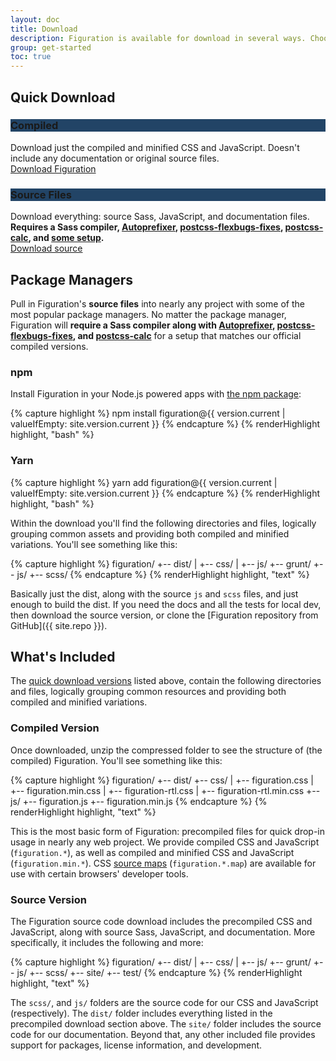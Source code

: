 ```yaml
---
layout: doc
title: Download
description: Figuration is available for download in several ways. Choose from multiple options to get what you need.
group: get-started
toc: true
---
```


## Quick Download

<div data-cfw="equalize" data-cfw-equalize-target=".card-body">
  <div class="row mt-2" data-cfw="equalize" data-cfw-equalize-target=".card-footer">
    <div class="col-sm-6">
      <div class="card card-download">
        <h3 class="h4 card-header text-light" style="background-color: #246;">Compiled</h3>
        <div class="card-body">
            Download just the compiled and minified CSS and JavaScript. Doesn't include any documentation or original source files.
        </div>
        <div class="card-footer text-sm-center">
            <a href="{{ download.dist | valueIfEmpty: site.download.dist }}" class="btn btn-info" target="_blank" rel="noopener"{% if site.environment == "production" %} onclick="gtag('event', 'Download compiled {{ site.version.current }}');"{% endif %}>Download Figuration</a>
        </div>
      </div>
    </div>
    <div class="col-sm-6">
      <div class="card card-download">
        <h3 class="h4 card-header text-light" style="background-color: #246;">Source Files</h3>
        <div class="card-body">
            Download everything: source Sass, JavaScript, and documentation files. <strong>Requires a Sass compiler, <a href="https://github.com/postcss/autoprefixer" target="_blank" rel="noopener">Autoprefixer</a>, <a href="https://github.com/luisrudge/postcss-flexbugs-fixes" target="_blank" rel="noopener">postcss-flexbugs-fixes</a>, <a href="https://github.com/postcss/postcss-calc" target="_blank" rel="noopener">postcss-calc</a>, and <a href="{{ site.path }}/{{ version.docs }}/get-started/build-tools/#tooling-setup">some setup</a>.</strong>
        </div>
        <div class="card-footer text-sm-center">
            <a href="{{ download.source | valueIfEmpty: site.download.source }}" class="btn" target="_blank" rel="noopener"{% if site.environment == "production" %} onclick="gtag('event', 'Download source {{ site.version.current }}');"{% endif %}>Download source</a>
        </div>
      </div>
    </div>
  </div>
</div>

## Package Managers

Pull in Figuration's **source files** into nearly any project with some of the most popular package managers. No matter the package manager, Figuration will **require a Sass compiler along with [Autoprefixer](https://github.com/postcss/autoprefixer), [postcss-flexbugs-fixes](https://github.com/luisrudge/postcss-flexbugs-fixes), and [postcss-calc](https://github.com/postcss/postcss-calc)** for a setup that matches our official compiled versions.

### npm

Install Figuration in your Node.js powered apps with [the npm package](https://www.npmjs.com/package/figuration):

{% capture highlight %}
npm install figuration@{{ version.current | valueIfEmpty: site.version.current }}
{% endcapture %}
{% renderHighlight highlight, "bash" %}

### Yarn

{% capture highlight %}
yarn add figuration@{{ version.current | valueIfEmpty: site.version.current }}
{% endcapture %}
{% renderHighlight highlight, "bash" %}

Within the download you'll find the following directories and files, logically grouping common assets and providing both compiled and minified variations. You'll see something like this:

{% capture highlight %}
figuration/
+-- dist/
|   +-- css/
|   +-- js/
+-- grunt/
+-- js/
+-- scss/
{% endcapture %}
{% renderHighlight highlight, "text" %}

Basically just the dist, along with the source `js` and `scss` files, and just enough to build the dist. If you need the docs and all the tests for local dev, then download the source version, or clone the [Figuration repository from GitHub]({{ site.repo }}).

## What's Included

The [quick download versions](#quick-download) listed above, contain the following directories and files, logically grouping common resources and providing both compiled and minified variations.

### Compiled Version

Once downloaded, unzip the compressed folder to see the structure of (the compiled) Figuration. You'll see something like this:

{% capture highlight %}
figuration/
+-- dist/
    +-- css/
    |   +-- figuration.css
    |   +-- figuration.min.css
    |   +-- figuration-rtl.css
    |   +-- figuration-rtl.min.css
    +-- js/
        +-- figuration.js
        +-- figuration.min.js
{% endcapture %}
{% renderHighlight highlight, "text" %}

This is the most basic form of Figuration: precompiled files for quick drop-in usage in nearly any web project. We provide compiled CSS and JavaScript (`figuration.*`), as well as compiled and minified CSS and JavaScript (`figuration.min.*`). CSS <a href="https://developers.google.com/web/tools/chrome-devtools/javascript/source-maps">source maps</a> (`figuration.*.map`) are available for use with certain browsers' developer tools.

### Source Version

The Figuration source code download includes the precompiled CSS and JavaScript, along with source Sass, JavaScript, and documentation. More specifically, it includes the following and more:

{% capture highlight %}
figuration/
+-- dist/
|   +-- css/
|   +-- js/
+-- grunt/
+-- js/
+-- scss/
+-- site/
+-- test/
{% endcapture %}
{% renderHighlight highlight, "text" %}

The `scss/`, and `js/` folders are the source code for our CSS and JavaScript (respectively). The `dist/` folder includes everything listed in the precompiled download section above. The `site/` folder includes the source code for our documentation. Beyond that, any other included file provides support for packages, license information, and development.

